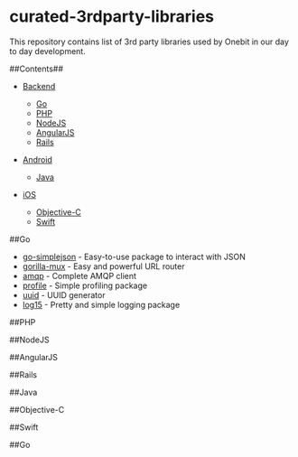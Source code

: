 # curated-3rdparty-libraries
This repository contains list of 3rd party libraries used by Onebit in our day to day development.

##Contents##

- [Backend]()
	- [Go](#goto-go)
	- [PHP](#goto-php)
	- [NodeJS](#goto-nodejs)
	- [AngularJS](#goto-angularjs)
  - [Rails](#goto-rails)


- [Android]()
	- [Java](#goto-java)


- [iOS]()
	- [Objective-C](#goto-objc)
	- [Swift](#goto-swift)


##<a name="goto-go"></a>Go
* [go-simplejson](https://github.com/bitly/go-simplejson) - Easy-to-use package to interact with JSON
* [gorilla-mux](https://github.com/gorilla/mux) - Easy and powerful URL router 
* [amqp](https://github.com/streadway/amqp) - Complete AMQP client
* [profile](https://github.com/davecheney/profile) - Simple profiling package 
* [uuid](https://github.com/twinj/uuid) - UUID generator
* [log15](https://gopkg.in/inconshreveable/log15.v2) - Pretty and simple logging package

##<a name="goto-php"></a>PHP


##<a name="goto-nodejs"></a>NodeJS


##<a name="goto-angularjs"></a>AngularJS


##<a name="goto-rails"></a>Rails


##<a name="goto-java"></a>Java


##<a name="goto-objc"></a>Objective-C


##<a name="goto-swift"></a>Swift


##<a name="goto-java"></a>Go
